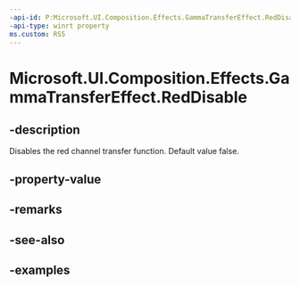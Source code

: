 ```yaml
---
-api-id: P:Microsoft.UI.Composition.Effects.GammaTransferEffect.RedDisable
-api-type: winrt property
ms.custom: RS5
---
```


<!-- Property syntax.
public bool RedDisable { get;  set; }
-->

# Microsoft.UI.Composition.Effects.GammaTransferEffect.RedDisable

## -description
Disables the red channel transfer function. Default value false.

## -property-value

## -remarks

## -see-also

## -examples

